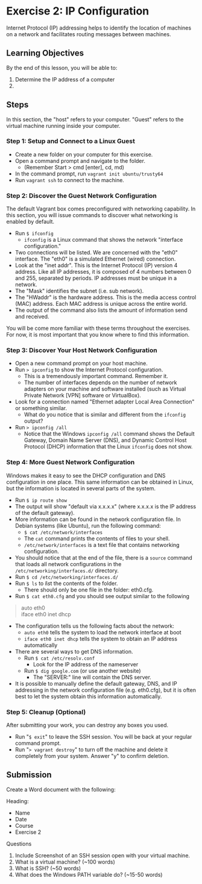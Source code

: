 Exercise 2: IP Configuration
==========================

Internet Protocol (IP) addressing helps to identify the location of machines on a network and facilitates routing messages between machines. 

Learning Objectives
--------------------------
By the end of this lesson, you will be able to:

1. Determine the IP address of a computer
2. 

Steps
--------------------------

In this section, the "host" refers to your computer. "Guest" refers to the virtual machine running inside your computer.

### Step 1: Setup and Connect to a Linux Guest

* Create a new folder on your computer for this exercise.
* Open a command prompt and navigate to the folder.
    * (Remember Start > cmd [enter], cd, md)
* In the command prompt, run `vagrant init ubuntu/trusty64`
* Run `vagrant ssh` to connect to the machine.

### Step 2: Discover the Guest Network Configuration

The default Vagrant box comes preconfigured with networking capability. In this section, you will issue commands to discover what networking is enabled by default.

* Run `$ ifconfig`
    * `ifconfig` is a Linux command that shows the network "*i*nterface *c*onfiguration."
* Two connections will be listed. We are concerned with the "eth0" interface. The "eth0" is a simulated Ethernet (wired) connection.
* Look at the "inet addr". This is the Internet Protocol (IP) version 4 address. Like all IP addresses, it is composed of 4 numbers between 0 and 255, separated by periods. IP addresses must be unique in a network.
* The "Mask" identifies the subnet (i.e. sub network).
* The "HWaddr" is the hardware address. This is the media access control (MAC) address. Each MAC address is unique across the entire world.
* The output of the command also lists the amount of information send and received.

You will be come more familiar with these terms throughout the exercises. For now, it is most important that you know where to find this information.

### Step 3: Discover Your Host Network Configuration

* Open a new command prompt on your host machine.
* Run `> ipconfig` to show the Internet Protocol configuration.
    * This is a tremendously important command. Remember it.
    * The number of interfaces depends on the number of network adapters on your machine and software installed (such as Virtual Private Network [VPN] software or VirtualBox).
* Look for a connection named "Ethernet adapter Local Area Connection" or something similar.
    * What do you notice that is similar and different from the `ifconfig` output?
* Run `> ipconfig /all`
    * Notice that the Windows `ipconfig /all` command shows the Default Gateway, Domain Name Server (DNS), and Dynamic Control Host Protocol (DHCP) information that the Linux `ifconfig` does not show.

### Step 4: More Guest Network Configuration

Windows makes it easy to see the DHCP configuration and DNS configuration in one place. This same information can be obtained in Linux, but the information is located in several parts of the system.

* Run `$ ip route show`
* The output will show "default via x.x.x.x" (where x.x.x.x is the IP address of the default gateway).
* More information can be found in the network configuration file. In Debian systems (like Ubuntu), run the following command:
    * `$ cat /etc/network/interfaces`
    * The `cat` command prints the contents of files to your shell.
    * `/etc/network/interfaces` is a text file that contains networking configuration.
* You should notice that at the end of the file, there is a `source` command that loads all network configurations in the `/etc/networking/interfaces.d/` directory.
* Run `$ cd /etc/networking/interfaces.d/`
* Run `$ ls` to *l*i*s*t the contents of the folder.
    * There should only be one file in the folder: eth0.cfg.
* Run `$ cat eth0.cfg` and you should see output similar to the following

<blockquote>
<p>auto eth0<br/>
iface eth0 inet dhcp</p>
</blockquote>

* The configuration tells us the following facts about the network:
    * `auto eth0` tells the system to load the network interface at boot
    * `iface eth0 inet dhcp` tells the system to obtain an IP address automatically
* There are several ways to get DNS information.
    * Run `$ cat /etc/resolv.conf`
        * Look for the IP address of the nameserver
    * Run `$ dig google.com` (or use another website)
        * The "SERVER:" line will contain the DNS server.
* It is possible to manually define the default gateway, DNS, and IP addressing in the network configuration file (e.g. eth0.cfg), but it is often best to let the system obtain this information automatically.

### Step 5: Cleanup (Optional)

After submitting your work, you can destroy any boxes you used.

* Run "`$ exit`" to leave the SSH session. You will be back at your regular command prompt.
* Run "`> vagrant destroy`" to turn off the machine and delete it completely from your system. Answer "y" to confirm deletion.

Submission
----------------------
Create a Word document with the following:

Heading:

  - Name
  - Date
  - Course
  - Exercise 2

Questions

1. Include Screenshot of an SSH session open with your virtual machine.
2. What is a virtual machine? (~100 words)
3. What is SSH? (~50 words)
4. What does the Windows PATH variable do? (~15-50 words)